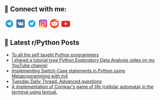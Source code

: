 ## 🔎 Connect with me:
[<img src="https://github.com/bullbesh/bullbesh/blob/main/images/Telegram.png" width="32" height="32" />](https://t.me/bullbesh)
[<img src="https://github.com/bullbesh/bullbesh/blob/main/images/VK.png" width="32" height="32" />](https://vk.com/bullbesh)
[<img src="https://github.com/bullbesh/bullbesh/blob/main/images/Twitter.png" width="32" height="32" />](https://twitter.com/bullbesh1)
[<img src="https://github.com/bullbesh/bullbesh/blob/main/images/Instagram.png" width="32" height="32" />](https://www.instagram.com/bullbesh)
[<img src="https://github.com/bullbesh/bullbesh/blob/main/images/Reddit.png" width="32" height="32" />](https://www.reddit.com/user/bullbesh)
[<img src="https://github.com/bullbesh/bullbesh/blob/main/images/YouTube.png" width="32" height="32" />](https://www.youtube.com/channel/UCtfjRs6uzgq5mfm8S06WTcg)

## 📕 Latest r/Python Posts
<!-- BLOG-POST-LIST:START -->
- [To all the self taught Python programmers](https://www.reddit.com/r/Python/comments/16aeoj5/to_all_the_self_taught_python_programmers/)
- [I shared a tutorial type Python Exploratory Data Analysis video on my YouTube channel](https://www.reddit.com/r/Python/comments/16adj2g/i_shared_a_tutorial_type_python_exploratory_data/)
- [Implementing Switch-Case statements in Python using Metaprogramming with m4](https://www.reddit.com/r/Python/comments/16a8v5x/implementing_switchcase_statements_in_python/)
- [Tuesday Daily Thread: Advanced questions](https://www.reddit.com/r/Python/comments/16a8gtm/tuesday_daily_thread_advanced_questions/)
- [A implementation of Conway&#39;s game of life &lpar;cellular automata&rpar; in the terminal using textual.](https://www.reddit.com/r/Python/comments/16a70mq/a_implementation_of_conways_game_of_life_cellular/)
<!-- BLOG-POST-LIST:END -->
